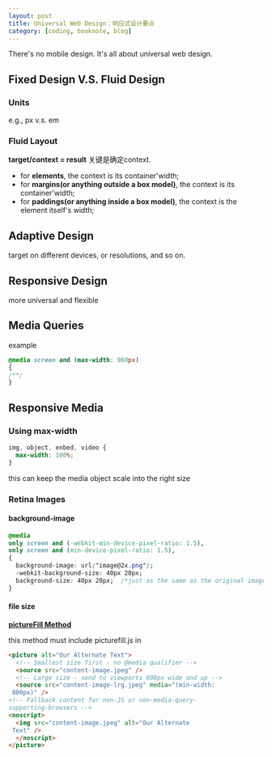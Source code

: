```yaml
---
layout: post
title: Universal Web Design：响应式设计要点
category: [coding, booknote, blog]
---
```


There's no mobile design. It's all about universal web design.

## Fixed Design V.S. Fluid Design

### Units
e.g., px v.s. em

### Fluid Layout

<b>target/context = result</b>
关键是确定context.

- for <b>elements</b>, the context is its container'width;
- for <b>margins(or anything outside a box model)</b>, the context is its container'width;
- for <b>paddings(or anything inside a box model)</b>, the context is the element itself's width; 


## Adaptive Design

target on different devices, or resolutions, and so on.


## Responsive Design

more universal and flexible

## Media Queries

example
```css
@media screen and (max-width: 960px) 
{
/**/
}
```

## Responsive Media

### Using max-width

```css
img, object, enbed, video {
  max-width: 100%;
}
```

this can keep the media object scale into the right size

### Retina Images

#### background-image

```css
@media
only screen and (-webkit-min-device-pixel-ratio: 1.5),
only screen and (min-device-pixel-ratio: 1.5),
{
  background-image: url("image@2x.png");
  -webkit-background-size: 40px 20px;
  background-size: 40px 20px;  /*just as the same as the original image size*/
}
```

#### file size


[<b>pictureFill Method</b>](http://scottjehl.github.io/picturefill/)

this method must include picturefill.js in <head>

```html
<picture alt="Our Alternate Text">
  <!-- Smallest size first - no @media qualifier -->
  <source src="content-image.jpeg" />
  <!-- Large size - send to viewports 800px wide and up -->
  <source src="content-image-lrg.jpeg" media="(min-width:
 800px)" />
<!-- Fallback content for non-JS or non-media-query-
supporting-browsers -->
<noscript>
  <img src="content-image.jpeg" alt="Our Alternate
 Text" />
  </noscript>
</picture>
```

